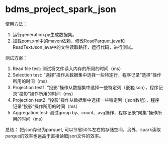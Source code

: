 # bdms_project_spark_json
使用方法：
1. 运行generation.py生成数据集。
2. 加载pom.xml中的maven依赖，修改ReadParquet.java和ReadTextJson.java中的文件读取路径，运行代码，进行测试。

测试方案：
1. Read file test:
   测试将文件读入内存的所用的时间（ms）
2. Selection test:
   “选择”操作从数据集中选择一些特定行，程序记录“选择”操作所用的时间（ms）
3. Projection test1:
   “投影”操作从数据集中选择一些特定列（嵌套json），程序记录“投影”操作所用的时间（ms）
4. Projection test2:
   “投影”操作从数据集中选择一些特定列（json数组），程序记录“投影”操作所用的时间（ms）
5. Aggregation test:
   测试group by、count、avg操作，程序记录“聚集”操作所用的时间（ms）

总结：
把json存储为parquet, 可以节省50%左右的存储空间，另外，spark读取parque的效率也远高于直接读取json文件的效率。
